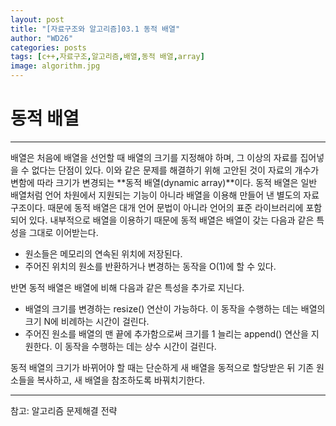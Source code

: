 ```yaml
---
layout: post
title: "[자료구조와 알고리즘]03.1 동적 배열"
author: "WD26"
categories: posts
tags: [c++,자료구조,알고리즘,배열,동적 배열,array]
image: algorithm.jpg
---
```


# 동적 배열

_ _ _

 배열은 처음에 배열을 선언할 때 배열의 크기를 지정해야 하며, 그 이상의 자료를 집어넣을 수 없다는 단점이 있다. 이와 같은 문제를 해결하기 위해 고안된 것이 자료의 개수가 변함에 따라 크기가 변경되는 **동적 배열(dynamic array)**이다. 동적 배열은 일반 배열처럼 언어 차원에서 지원되는 기능이 아니라 배열을 이용해 만들어 낸 별도의 자료 구조이다. 때문에 동적 배열은 대개 언어 문법이 아니라 언어의 표준 라이브러리에 포함되어 있다. 내부적으로 배열을 이용하기 때문에 동적 배열은 배열이 갖는 다음과 같은 특성을 그대로 이어받는다.  
 - 원소들은 메모리의 연속된 위치에 저장된다.
 - 주어진 위치의 원소를 반환하거나 변경하는 동작을 O(1)에 할 수 있다.  

반면 동적 배열은 배열에 비해 다음과 같은 특성을 추가로 지닌다.  
- 배열의 크기를 변경하는 resize() 연산이 가능하다. 이 동작을 수행하는 데는 배열의 크기 N에 비례하는 시간이 걸린다.
- 주어진 원소를 배열의 맨 끝에 추가함으로써 크기를 1 늘리는 append() 연산을 지원한다. 이 동작을 수행하는 데는 상수 시간이 걸린다.  


동적 배열의 크기가 바뀌어야 할 때는 단순하게 새 배열을 동적으로 할당받은 뒤 기존 원소들을 복사하고, 새 배열을 참조하도록 바꿔치기한다.

- - -
참고: 알고리즘 문제해결 전략
